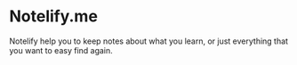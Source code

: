 # Notelify.me

Notelify help you to keep notes about what you learn, or just everything that you want to easy find again. 
